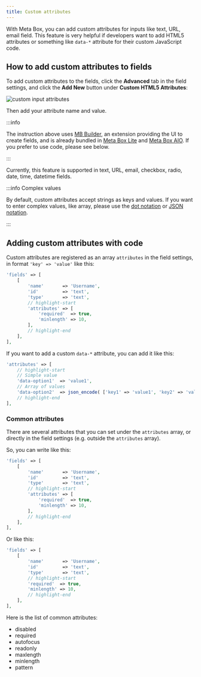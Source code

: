 ```yaml
---
title: Custom attributes
---
```


With Meta Box, you can add custom attributes for inputs like text, URL, email field. This feature is very helpful if developers want to add HTML5 attributes or something like `data-*` attribute for their custom JavaScript code.

## How to add custom attributes to fields

To add custom attributes to the fields, click the **Advanced** tab in the field settings, and click the **Add New** button under **Custom HTML5 Attributes**:

![custom input attributes](https://i.imgur.com/IFiPfAr.png)

Then add your attribute name and value.

:::info

The instruction above uses [MB Builder](/extensions/meta-box-builder/), an extension providing the UI to create fields, and is already bundled in [Meta Box Lite](https://metabox.io/lite/) and [Meta Box AIO](/extensions/meta-box-aio/). If you prefer to use code, please see below.

:::

Currently, this feature is supported in text, URL, email, checkbox, radio, date, time, datetime fields.


:::info Complex values

By default, custom attributes accept strings as keys and values. If you want to enter complex values, like array, please use the [dot notation](/extensions/meta-box-builder/#dot-notation) or [JSON notation](/extensions/meta-box-builder/#json-notation).

:::

## Adding custom attributes with code

Custom attributes are registered as an array `attributes` in the field settings, in format `'key' => 'value'` like this:

```php
'fields' => [
    [
        'name'       => 'Username',
        'id'         => 'text',
        'type'       => 'text',
        // highlight-start
        'attributes' => [
            'required'  => true,
            'minlength' => 10,
        ],
        // highlight-end
    ],
],
```

If you want to add a custom `data-*` attribute, you can add it like this:

```php
'attributes' => [
    // highlight-start
    // Simple value
    'data-option1'  => 'value1',
    // Array of values
    'data-option2'  => json_encode( ['key1' => 'value1', 'key2' => 'value2'] ),
    // highlight-end
],
```

### Common attributes

There are several attributes that you can set under the `attributes` array, or directly in the field settings (e.g. outside the `attributes` array).

So, you can write like this:

```php
'fields' => [
    [
        'name'       => 'Username',
        'id'         => 'text',
        'type'       => 'text',
        // highlight-start
        'attributes' => [
            'required'  => true,
            'minlength' => 10,
        ],
        // highlight-end
    ],
],
```

Or like this:

```php
'fields' => [
    [
        'name'       => 'Username',
        'id'         => 'text',
        'type'       => 'text',
        // highlight-start
        'required'  => true,
        'minlength' => 10,
        // highlight-end
    ],
],
```

Here is the list of common attributes:

- disabled
- required
- autofocus
- readonly
- maxlength
- minlength
- pattern